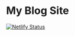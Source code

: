 # My Blog Site
[![Netlify Status](https://api.netlify.com/api/v1/badges/6972c6d4-0f03-4afe-bf46-8e6c905f353a/deploy-status)](https://app.netlify.com/sites/mazhartechtips/deploys)
